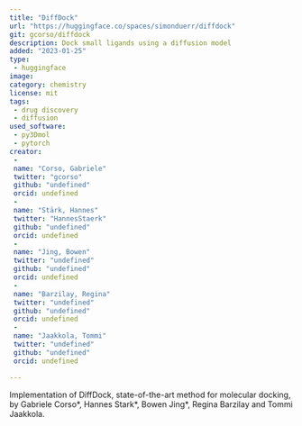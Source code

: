 ```yaml
---
title: "DiffDock"
url: "https://huggingface.co/spaces/simonduerr/diffdock"
git: gcorso/diffdock
description: Dock small ligands using a diffusion model
added: "2023-01-25"
type: 
 - huggingface
image: 
category: chemistry
license: mit
tags: 
 - drug discovery
 - diffusion
used_software:
 - py3Dmol
 - pytorch
creator: 
 - 
 name: "Corso, Gabriele"
 twitter: "gcorso"
 github: "undefined"
 orcid: undefined
 - 
 name: "Stärk, Hannes"
 twitter: "HannesStaerk"
 github: "undefined"
 orcid: undefined
 - 
 name: "Jing, Bowen"
 twitter: "undefined"
 github: "undefined"
 orcid: undefined
 - 
 name: "Barzilay, Regina"
 twitter: "undefined"
 github: "undefined"
 orcid: undefined
 - 
 name: "Jaakkola, Tommi"
 twitter: "undefined"
 github: "undefined"
 orcid: undefined

---
```

Implementation of DiffDock, state-of-the-art method for molecular docking, by Gabriele Corso*, Hannes Stark*, Bowen Jing*, Regina Barzilay and Tommi Jaakkola. 
